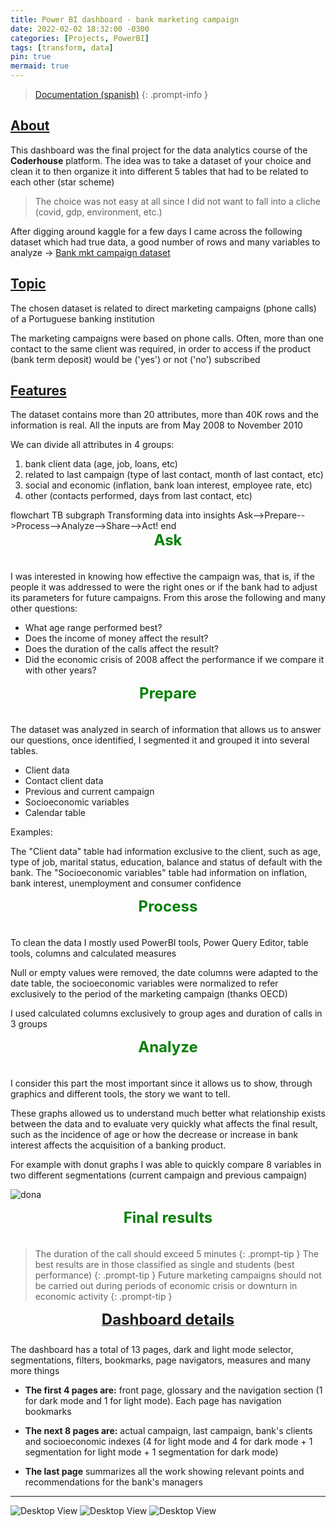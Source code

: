 ```yaml
---
title: Power BI dashboard - bank marketing campaign
date: 2022-02-02 18:32:00 -0300
categories: [Projects, PowerBI]
tags: [transform, data]
pin: true
mermaid: true
---
```


> <a href="https://drive.google.com/file/d/1_l537mzgDz2mY6SNOULbAlLisRYnIVsh/view?usp=sharing">Documentation (spanish)</a>
{: .prompt-info }

## <u>About</u>

This dashboard was the final project for the data analytics course of the **Coderhouse** platform. The idea was to take a dataset of your choice and clean it to then organize it into different 5 tables that had to be related to each other (star scheme)

> The choice was not easy at all since I did not want to fall into a cliche (covid, gdp, environment, etc.)

After digging around kaggle for a few days I came across the following dataset which had true data, a good number of rows and many variables to analyze -> <a href="https://www.kaggle.com/volodymyrgavrysh/bank-marketing-campaigns-dataset">Bank mkt campaign dataset</a>

## <u>Topic</u>

The chosen dataset is related to direct marketing campaigns (phone calls) of a Portuguese banking institution

The marketing campaigns were based on phone calls. Often, more than one contact to the same client was required, in order to access if the product (bank term deposit) would be ('yes') or not ('no') subscribed

## <u>Features</u>

The dataset contains more than 20 attributes, more than 40K rows and the information is real. All the inputs are from May 2008 to November 2010

We can divide all attributes in 4 groups: 

1. bank client data (age, job, loans, etc)
2. related to last campaign (type of last contact, month of last contact, etc)
3. social and economic (inflation, bank loan interest, employee rate, etc)
4. other (contacts performed, days from last contact, etc)

 <div class="mermaid">
flowchart TB
    subgraph Transforming data into insights
    Ask-->Prepare-->Process-->Analyze-->Share-->Act!
    end </div>

<div style="text-align:center;padding-bottom:21px"> <span style="color:green"><b><font size="5">Ask</font></b></span></div>

I was interested in knowing how effective the campaign was, that is, if the people it was addressed to were the right ones or if the bank had to adjust its parameters for future campaigns. From this arose the following and many other questions:

* What age range performed best?
* Does the income of money affect the result?
* Does the duration of the calls affect the result?
* Did the economic crisis of 2008 affect the performance if we compare it with other years?

<div style="text-align:center;padding-bottom:21px"> <span style="color:green"><b><font size="5">Prepare</font></b></span></div>

The dataset was analyzed in search of information that allows us to answer our questions, once identified, I segmented it and grouped it into several tables.

* Client data
* Contact client data
* Previous and current campaign
* Socioeconomic variables
* Calendar table 

Examples:

The "Client data" table had information exclusive to the client, such as age, type of job, marital status, education, balance and status of default with the bank.
The "Socioeconomic variables" table had information on inflation, bank interest, unemployment and consumer confidence

<div style="text-align:center;padding-bottom:21px"> <span style="color:green"><b><font size="5">Process</font></b></span></div>

To clean the data I mostly used PowerBI tools, Power Query Editor, table tools, columns and calculated measures

Null or empty values were removed, the date columns were adapted to the date table, the socioeconomic variables were normalized to refer exclusively to the period of the marketing campaign (thanks OECD)

I used calculated columns exclusively to group ages and duration of calls in 3 groups

<div style="text-align:center;padding-bottom:21px"> <span style="color:green"><b><font size="5">Analyze</font></b></span></div>

I consider this part the most important since it allows us to show, through graphics and different tools, the story we want to tell.

These graphs allowed us to understand much better what relationship exists between the data and to evaluate very quickly what affects the final result, such as the incidence of age or how the decrease or increase in bank interest affects the acquisition of a banking product.

For example with donut graphs I was able to quickly compare 8 variables in two different segmentations (current campaign and previous campaign)

![dona](\img\posts\web-scraping\dona.png)

<div style="text-align:center;padding-bottom:21px"> <span style="color:green"><b><font size="5">Final results</font></b></span></div>

> The duration of the call should exceed 5 minutes 
{: .prompt-tip }
> The best results are in those classified as single and students (best performance) 
{: .prompt-tip }
> Future marketing campaigns should not be carried out during periods of economic crisis or downturn in economic activity
{: .prompt-tip }

<div style="text-align:center;padding-bottom: 25px"> <u><b><font size="5">Dashboard details</font></b></u> </div>
The dashboard has a total of 13 pages, dark and light mode selector, segmentations, filters, bookmarks, page navigators, measures and many more things

- **The first 4 pages are:** front page, glossary and the navigation section (1 for dark mode and 1 for light mode). Each page has navigation bookmarks

- **The next 8 pages are:** actual campaign, last campaign, bank's clients and socioeconomic indexes 
(4 for light mode and 4 for dark mode + 1 segmentation for light mode + 1 segmentation for dark mode)

- **The last page** summarizes all the work showing relevant points and recommendations for the bank's managers

___

![Desktop View](/mainmain.png)
![Desktop View](/sndsnd.png)
![Desktop View](/last.png)